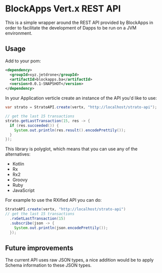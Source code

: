 # BlockApps Vert.x REST API

This is a simple wrapper around the REST API provided by BlockApps in order to facilitate
the development of Dapps to be run on a JVM environment.

## Usage

Add to your pom:

```xml
<dependency>
  <groupId>xyz.jetdrone</groupId>
  <artifactId>blockapps.ba</artifactId>
  <version>0.0.1-SNAPSHOT</version>
</dependency>
```

In your Application verticle create an instance of the API you'd like to use:

```java
var strato = StratoAPI.create(vertx, "http://localhost/strato-api");

// get the last 15 transactions
strato.getLastTransaction(15, res -> {
  if (res.succeeded()) {
    System.out.println(res.result().encodePrettily());
  }
});
```

This library is polyglot, which means that you can use any of the alternatives:

* Kotlin
* Rx
* Rx2
* Groovy
* Ruby
* JavaScript

For example to use the RXified API you can do:

```java
StratoAPI.create(vertx, "http://localhost/strato-api")
// get the last 15 transactions
  .rxGetLastTransaction(15)
  .subscribe(json -> {
    System.out.println(json.encodePrettily());
  });
```

## Future improvements

The current API uses raw JSON types, a nice addition would be to apply Schema information to these JSON types.

